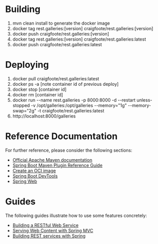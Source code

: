 # Building

1. mvn clean install to generate the docker image
1. docker tag rest.galleries:[version] craigfoote/rest.galleries:[version]
1. docker push craigfoote/rest.galleries:[version]
1. docker tag rest.galleries:[version] craigfoote/rest.galleries:latest
1. docker push craigfoote/rest.galleries:latest

# Deploying

1. docker pull craigfoote/rest.galleries:latest
1. docker ps -a [note container id of previous deploy]
1. docker stop [container id]
1. docker rm [container id]
1. docker run 
--name rest.galleries 
-p 8000:8000 
-d 
--restart unless-stopped 
-v /opt/galleries:/opt/galleries 
--memory="1g" 
--memory-swap="2g" 
-t craigfoote/rest.galleries:latest 
1. http://localhost:8000/galleries

# Reference Documentation

For further reference, please consider the following sections:

* [Official Apache Maven documentation](https://maven.apache.org/guides/index.html)
* [Spring Boot Maven Plugin Reference Guide](https://docs.spring.io/spring-boot/docs/3.0.1/maven-plugin/reference/html/)
* [Create an OCI image](https://docs.spring.io/spring-boot/docs/3.0.1/maven-plugin/reference/html/#build-image)
* [Spring Boot DevTools](https://docs.spring.io/spring-boot/docs/3.0.1/reference/htmlsingle/#using.devtools)
* [Spring Web](https://docs.spring.io/spring-boot/docs/3.0.1/reference/htmlsingle/#web)

# Guides

The following guides illustrate how to use some features concretely:

* [Building a RESTful Web Service](https://spring.io/guides/gs/rest-service/)
* [Serving Web Content with Spring MVC](https://spring.io/guides/gs/serving-web-content/)
* [Building REST services with Spring](https://spring.io/guides/tutorials/rest/)

